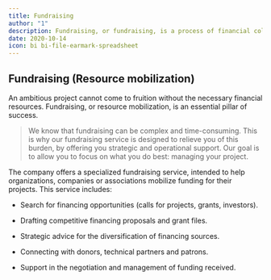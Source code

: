 ```yaml
---
title: Fundraising
author: "1"
description: Fundraising, or fundraising, is a process of financial collection in the form of donations from individuals, businesses, foundations or government organizations.
date: 2020-10-14
icon: bi bi-file-earmark-spreadsheet
---
```


## Fundraising (Resource mobilization)

An ambitious project cannot come to fruition without the necessary financial resources. Fundraising, or resource mobilization, is an essential pillar of success.
> We know that fundraising can be complex and time-consuming. This is why our fundraising service is designed to relieve you of this burden, by offering you strategic and operational support. Our goal is to allow you to focus on what you do best: managing your project.

The company offers a specialized fundraising service, intended to help organizations, companies or associations mobilize funding for their projects. This service includes:

- Search for financing opportunities (calls for projects, grants, investors).

- Drafting competitive financing proposals and grant files.

- Strategic advice for the diversification of financing sources.

- Connecting with donors, technical partners and patrons.

- Support in the negotiation and management of funding received.
